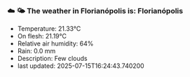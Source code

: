 ### ☁️ 🌤️  The weather in Florianópolis is: Florianópolis

- Temperature: 21.33°C
- On flesh: 21.19°C
- Relative air humidity: 64%
- Rain: 0.0 mm
- Description: Few clouds
- last updated: 2025-07-15T16:24:43.740200
